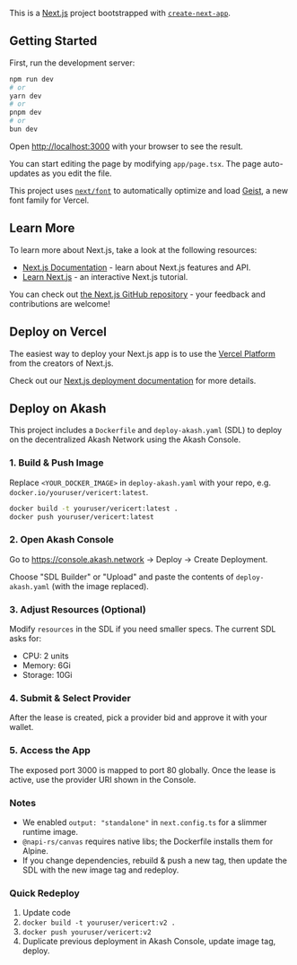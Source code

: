This is a [Next.js](https://nextjs.org) project bootstrapped with [`create-next-app`](https://nextjs.org/docs/app/api-reference/cli/create-next-app).

## Getting Started

First, run the development server:

```bash
npm run dev
# or
yarn dev
# or
pnpm dev
# or
bun dev
```

Open [http://localhost:3000](http://localhost:3000) with your browser to see the result.

You can start editing the page by modifying `app/page.tsx`. The page auto-updates as you edit the file.

This project uses [`next/font`](https://nextjs.org/docs/app/building-your-application/optimizing/fonts) to automatically optimize and load [Geist](https://vercel.com/font), a new font family for Vercel.

## Learn More

To learn more about Next.js, take a look at the following resources:

- [Next.js Documentation](https://nextjs.org/docs) - learn about Next.js features and API.
- [Learn Next.js](https://nextjs.org/learn) - an interactive Next.js tutorial.

You can check out [the Next.js GitHub repository](https://github.com/vercel/next.js) - your feedback and contributions are welcome!

## Deploy on Vercel

The easiest way to deploy your Next.js app is to use the [Vercel Platform](https://vercel.com/new?utm_medium=default-template&filter=next.js&utm_source=create-next-app&utm_campaign=create-next-app-readme) from the creators of Next.js.

Check out our [Next.js deployment documentation](https://nextjs.org/docs/app/building-your-application/deploying) for more details.

## Deploy on Akash

This project includes a `Dockerfile` and `deploy-akash.yaml` (SDL) to deploy on the decentralized Akash Network using the Akash Console.

### 1. Build & Push Image

Replace `<YOUR_DOCKER_IMAGE>` in `deploy-akash.yaml` with your repo, e.g. `docker.io/youruser/vericert:latest`.

```bash
docker build -t youruser/vericert:latest .
docker push youruser/vericert:latest
```

### 2. Open Akash Console

Go to https://console.akash.network -> Deploy -> Create Deployment.

Choose "SDL Builder" or "Upload" and paste the contents of `deploy-akash.yaml` (with the image replaced).

### 3. Adjust Resources (Optional)

Modify `resources` in the SDL if you need smaller specs. The current SDL asks for:
- CPU: 2 units
- Memory: 6Gi
- Storage: 10Gi

### 4. Submit & Select Provider

After the lease is created, pick a provider bid and approve it with your wallet.

### 5. Access the App

The exposed port 3000 is mapped to port 80 globally. Once the lease is active, use the provider URI shown in the Console.

### Notes

- We enabled `output: "standalone"` in `next.config.ts` for a slimmer runtime image.
- `@napi-rs/canvas` requires native libs; the Dockerfile installs them for Alpine.
- If you change dependencies, rebuild & push a new tag, then update the SDL with the new image tag and redeploy.

### Quick Redeploy

1. Update code
2. `docker build -t youruser/vericert:v2 .`
3. `docker push youruser/vericert:v2`
4. Duplicate previous deployment in Akash Console, update image tag, deploy.

